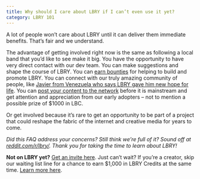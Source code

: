 ```yaml
---
title: Why should I care about LBRY if I can’t even use it yet?
category: LBRY 101
---
```

A lot of people won’t care about LBRY until it can deliver them immediate benefits. That’s fair and we understand.

The advantage of getting involved right now is the same as following a local band that you’d like to see make it big. You have the opportunity to have very direct contact with our dev team. You can make suggestions and shape the course of LBRY. You can [earn bounties](https://lbry.io/bounty) for helping to build and promote LBRY. You can connect with our truly amazing community of people, like [Javier from Venezuela who says LBRY gave him new hope for life](https://lbry.io/news/day-in-shoes-venezuelan). You can [post your content to the network](https://lbry.io/publish) before it is mainstream and get attention and appreciation from our early adopters – not to mention a possible prize of $1000 in LBC. 

Or get involved because it’s rare to get an opportunity to be part of a project that could reshape the fabric of the internet and creative media for years to come.

*Did this FAQ address your concerns? Still think we’re full of it? Sound off at [reddit.com/r/lbry/](https://www.reddit.com/r/lbry/). Thank you for taking the time to learn about LBRY!*

**Not on LBRY yet?** [Get an invite here](https://lbry.io/get). Just can’t wait? If you’re a creator, skip our waiting list line for a chance to earn $1,000 in LBRY Credits at the same time. [Learn more here](https://lbry.io/publish).
